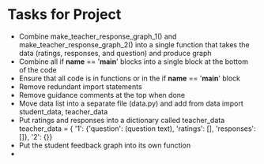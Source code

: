 # Tasks for Project

* Combine make_teacher_response_graph_1() and make_teacher_response_graph_2() 
into a single function that takes the data (ratings, responses, and question) 
and produce graph
* Combine all if __name__ == '__main__' blocks into a single block at the bottom of the code
* Ensure that all code is in functions or in the if __name__ == '__main__' block
* Remove redundant import statements
* Remove guidance comments at the top when done
* Move data list into a separate file (data.py) and add from data import student_data, teacher_data
* Put ratings and responses into a dictionary called teacher_data
teacher_data = { '1': {'question': (question text), 'ratings': [], 'responses': []}, '2': {}}
* Put the student feedback graph into its own function
* 
